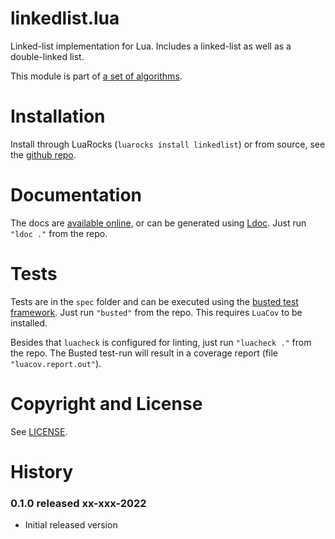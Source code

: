 # linkedlist.lua

Linked-list implementation for Lua. Includes a linked-list as well as a
double-linked list.

This module is part of [a set of algorithms](https://github.com/Tieske/linkedlist.lua/blob/main/algorithms.md).


Installation
============

Install through LuaRocks (`luarocks install linkedlist`) or from source, see the
[github repo](https://github.com/Tieske/linkedlist.lua).

Documentation
=============

The docs are [available online](https://tieske.github.io/linkedlist.lua/), or can
be generated using [Ldoc](https://github.com/lunarmodules/LDoc). Just run
`"ldoc ."` from the repo.


Tests
=====

Tests are in the `spec` folder and can be executed using the
[busted test framework](http://olivine-labs.github.io/busted/). Just run
`"busted"` from the repo. This requires `LuaCov` to be installed.

Besides that `luacheck` is configured for linting, just run `"luacheck ."` from
the repo. The Busted test-run will result in a coverage report (file
`"luacov.report.out"`).


Copyright and License
=====================

See [LICENSE](https://github.com/Tieske/linkedlist.lua/blob/main/LICENSE).

History
=======


### 0.1.0 released xx-xxx-2022

  - Initial released version
